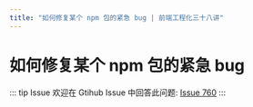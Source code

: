 ```yaml
---
title: "如何修复某个 npm 包的紧急 bug | 前端工程化三十八讲"
---
```


# 如何修复某个 npm 包的紧急 bug

::: tip Issue
欢迎在 Gtihub Issue 中回答此问题: [Issue 760](https://github.com/shfshanyue/Daily-Question/issues/760)
:::
